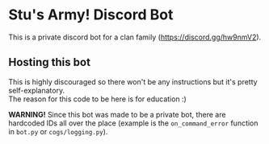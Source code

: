 # Stu's Army! Discord Bot

This is a private discord bot for a clan family (https://discord.gg/hw9nmV2).

## Hosting this bot

This is highly discouraged so there won't be any instructions but it's pretty self-explanatory.    
The reason for this code to be here is for education :)

**WARNING!**
Since this bot was made to be a private bot, there are hardcoded IDs all over the place (example is the `on_command_error` function in `bot.py` or `cogs/logging.py`).
